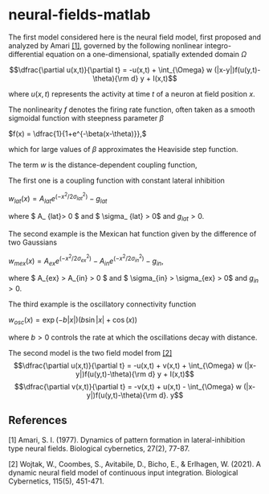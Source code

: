 # neural-fields-matlab


The first model considered here is the neural field model, first proposed and analyzed by Amari [[1]](#1), governed by the following nonlinear integro-differential equation on a one-dimensional, spatially extended domain $\Omega$

$$\dfrac{\partial u(x,t)}{\partial t} = -u(x,t) + \int_{\Omega} w (|x-y|)f(u(y,t)-\theta){\rm d} y + I(x,t)$$

where  $u(x,t)$ represents the activity at time $t$ of a neuron at field position $x$.

The nonlinearity $f$ denotes the firing rate function, often taken as a smooth sigmoidal function with steepness parameter $\beta$

$f(x) = \dfrac{1}{1+e^{-\beta(x-\theta)}},$

which for large values of $\beta$ approximates the Heaviside step function.

The term $w$ is the distance-dependent coupling function, 

The first one is a coupling function with constant lateral inhibition

$w_ {lat}(x) = A_{lat}e^{\left(-x^{2}/2\sigma^{2}_ {lat}\right)} - g_{lat}$

where $ A_ {lat}> 0 $ and $ \sigma_ {lat} > 0$  and $g_ {lat} > 0$.

The second example is the Mexican hat function given by the difference of two Gaussians

$w_ {mex}(x) = A_{ex}e^{\left(-x^{2}/2\sigma^{2}_ {ex} \right)} - A_{in}e^{\left(-x^{2}/2\sigma^{2}_ {in}\right)} - g_{in}$,

where $ A_{ex}  > A_{in} > 0 $ and $ \sigma_{in} > \sigma_{ex} > 0$  and $g_{in} > 0$.

The third example is the oscillatory connectivity function

$w_ {osc}(x) = \exp(-b|x|) (b \sin |x| + \cos (x) )$

where $b>0$ controls the rate at which the oscillations decay with distance.

The second model is the two field model from [[2]](#2)
$$\dfrac{\partial u(x,t)}{\partial t} = -u(x,t) + v(x,t) + \int_{\Omega} w (|x-y|)f(u(y,t)-\theta){\rm d} y + I(x,t)$$
$$\dfrac{\partial v(x,t)}{\partial t} = -v(x,t) + u(x,t) - \int_{\Omega} w (|x-y|)f(u(y,t)-\theta){\rm d}. y$$


## References
<a id="1">[1]</a> 
Amari, S. I. (1977). Dynamics of pattern formation in lateral-inhibition type neural fields. Biological cybernetics, 27(2), 77-87.

<a id="2">[2]</a> 
Wojtak, W., Coombes, S., Avitabile, D., Bicho, E., & Erlhagen, W. (2021). A dynamic neural field model of continuous input integration. Biological Cybernetics, 115(5), 451-471.

